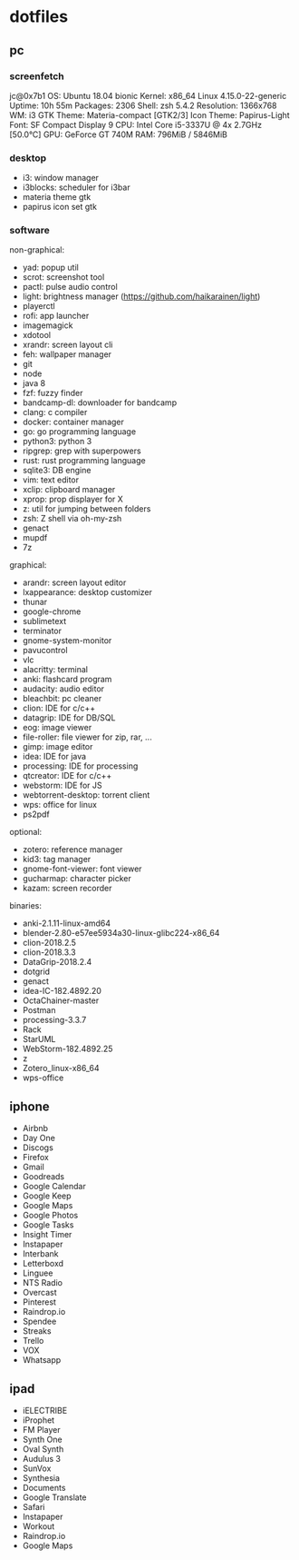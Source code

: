 # dotfiles

## pc

### screenfetch

jc@0x7b1
OS: Ubuntu 18.04 bionic
Kernel: x86_64 Linux 4.15.0-22-generic
Uptime: 10h 55m
Packages: 2306
Shell: zsh 5.4.2
Resolution: 1366x768
WM: i3
GTK Theme: Materia-compact [GTK2/3]
Icon Theme: Papirus-Light
Font: SF Compact Display 9
CPU: Intel Core i5-3337U @ 4x 2.7GHz [50.0°C]
GPU: GeForce GT 740M
RAM: 796MiB / 5846MiB

### desktop

- i3: window manager
- i3blocks: scheduler for i3bar
- materia theme gtk
- papirus icon set gtk

### software

non-graphical:
- yad: popup util
- scrot: screenshot tool
- pactl: pulse audio control
- light: brightness manager (https://github.com/haikarainen/light)
- playerctl
- rofi: app launcher
- imagemagick
- xdotool
- xrandr: screen layout cli
- feh: wallpaper manager
- git
- node
- java 8
- fzf: fuzzy finder
- bandcamp-dl: downloader for bandcamp
- clang: c compiler
- docker: container manager
- go: go programming language
- python3: python 3
- ripgrep: grep with superpowers
- rust: rust programming language
- sqlite3: DB engine
- vim: text editor
- xclip: clipboard manager
- xprop: prop displayer for X
- z: util for jumping between folders
- zsh: Z shell via oh-my-zsh
- genact
- mupdf
- 7z

graphical:
- arandr: screen layout editor
- lxappearance: desktop customizer
- thunar
- google-chrome
- sublimetext
- terminator
- gnome-system-monitor
- pavucontrol
- vlc
- alacritty: terminal
- anki: flashcard program
- audacity: audio editor
- bleachbit: pc cleaner
- clion: IDE for c/c++
- datagrip: IDE for DB/SQL
- eog: image viewer
- file-roller: file viewer for zip, rar, ...
- gimp: image editor
- idea: IDE for java
- processing: IDE for processing
- qtcreator: IDE for c/c++
- webstorm: IDE for JS
- webtorrent-desktop: torrent client
- wps: office for linux
- ps2pdf

optional:
- zotero: reference manager
- kid3: tag manager
- gnome-font-viewer: font viewer
- gucharmap: character picker
- kazam: screen recorder

binaries:
- anki-2.1.11-linux-amd64
- blender-2.80-e57ee5934a30-linux-glibc224-x86_64
- clion-2018.2.5
- clion-2018.3.3
- DataGrip-2018.2.4
- dotgrid
- genact
- idea-IC-182.4892.20
- OctaChainer-master
- Postman
- processing-3.3.7
- Rack
- StarUML
- WebStorm-182.4892.25
- z
- Zotero_linux-x86_64
- wps-office

## iphone

- Airbnb
- Day One
- Discogs
- Firefox
- Gmail
- Goodreads
- Google Calendar
- Google Keep
- Google Maps
- Google Photos
- Google Tasks
- Insight Timer
- Instapaper
- Interbank
- Letterboxd
- Linguee
- NTS Radio
- Overcast
- Pinterest
- Raindrop.io
- Spendee
- Streaks
- Trello
- VOX
- Whatsapp

## ipad

- iELECTRIBE
- iProphet
- FM Player
- Synth One
- Oval Synth
- Audulus 3
- SunVox
- Synthesia
- Documents
- Google Translate
- Safari
- Instapaper
- Workout
- Raindrop.io
- Google Maps